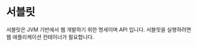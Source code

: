 # 서블릿
서블릿은 JVM 기반에서 웹 개발하기 위한 명세이며 API 입니다. 서블릿을 실행하려면 웹 애플리케이션 컨테이너가 필요합니다. 


<!--stackedit_data:
eyJoaXN0b3J5IjpbMTA3NTY5OTk4NywxMzYwNTQ5MjI4XX0=
-->